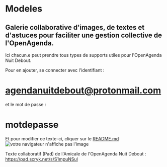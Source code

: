 # Modeles
## Galerie collaborative d'images, de textes et d'astuces pour faciliter une gestion collective de l'OpenAgenda.

Ici chacun.e peut prendre tous types de supports utiles pour l'OpenAgenda Nuit Debout. 

Pour en ajouter, se connecter avec l'identifiant :
# agendanuitdebout@protonmail.com  
et le mot de passe :
# motdepasse

Et pour modifier ce texte-ci, cliquer sur le [README.md](https://github.com/AgendaDebout/modeles/blob/master/README.md)
![votre navigateur n'affiche pas l'image](https://raw.githubusercontent.com/AgendaDebout/modeles/master/R%C3%A9union_OpenAgendaNuitDebout.jpg)

Texte collaboratif (Pad) de l'Amicale de l'OpenAgenda Nuit Debout :
https://pad.scryk.net/s/S1mpuNSul
